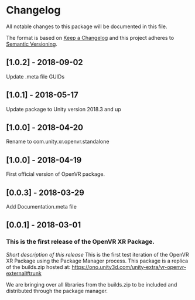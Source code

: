 # Changelog
All notable changes to this package will be documented in this file.

The format is based on [Keep a Changelog](http://keepachangelog.com/en/1.0.0/)
and this project adheres to [Semantic Versioning](http://semver.org/spec/v2.0.0.html).

## [1.0.2] - 2018-09-02

Update .meta file GUIDs

## [1.0.1] - 2018-05-17

Update package to Unity version 2018.3 and up

## [1.0.0] - 2018-04-20

Rename to com.unity.xr.openvr.standalone

## [1.0.0] - 2018-04-19

First official version of OpenVR package.

## [0.0.3] - 2018-03-29

Add Documentation.meta file

## [0.0.1] - 2018-03-01

### This is the first release of the OpenVR XR Package.

*Short description of this release*
This is the first test iteration of the OpenVR XR Package using the Package Manager process. This package is a replica of the builds.zip hosted at:
https://ono.unity3d.com/unity-extra/vr-openvr-external#trunk

We are bringing over all libraries from the builds.zip to be included and distributed through the package manager.